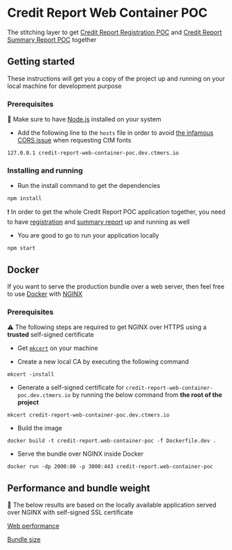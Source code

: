 # Credit Report Web Container POC

The stitching layer to get [Credit Report Registration POC](https://github.com/MikhailMamayeu/credit-report.registration-poc) and [Credit Report Summary Report POC](https://github.com/MikhailMamayeu/credit-report.summary-report-poc) together

## Getting started

These instructions will get you a copy of the project up and running on your local machine for development purpose

### Prerequisites

:loudspeaker: Make sure to have [Node.js](https://nodejs.org/en/) installed on your system

- Add the following line to the `hosts` file in order to avoid [the infamous CORS issue](https://comparethemarket.atlassian.net/wiki/spaces/MEER/pages/1907130737) when requesting CtM fonts

```
127.0.0.1 credit-report-web-container-poc.dev.ctmers.io
```

### Installing and running

- Run the install command to get the dependencies

```
npm install
```

:heavy_exclamation_mark: In order to get the whole Credit Report POC application together, you need to have [registration](https://github.com/MikhailMamayeu/credit-report.registration-poc) and [summary report](https://github.com/MikhailMamayeu/credit-report.summary-report-poc) up and running as well

- You are good to go to run your application locally

```
npm start
```

## Docker

If you want to serve the production bundle over a web server, then feel free to use [Docker](https://www.docker.com/) with [NGINX](https://nginx.org/)

### Prerequisites

:warning: The following steps are required to get NGINX over HTTPS using a **trusted** self-signed certificate

- Get [`mkcert`](https://github.com/FiloSottile/mkcert) on your machine

- Create a new local CA by executing the following command

```
mkcert -install
```

- Generate a self-signed certificate for `credit-report-web-container-poc.dev.ctmers.io` by running the below command from **the root of the project**

```
mkcert credit-report-web-container-poc.dev.ctmers.io
```

- Build the image

```
docker build -t credit-report.web-container-poc -f Dockerfile.dev .
```

- Serve the bundle over NGINX inside Docker

```
docker run -dp 2000:80 -p 3000:443 credit-report.web-container-poc
```

## Performance and bundle weight

:eyes: The below results are based on the locally available application served over NGINX with self-signed SSL certificate

[Web performance](https://s3-eu-west-1.amazonaws.com/credit-report-s3-poc.test.ctmers.io/sitespeed-result/module-federation/index.html)

[Bundle size](https://ja2r7.app.goo.gl/noo7MkwQvMuU6E5B8)
